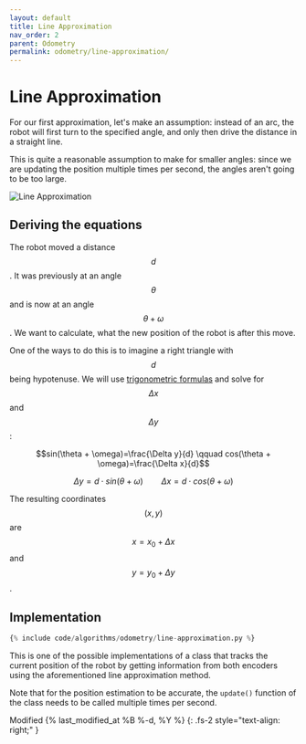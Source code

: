 ```yaml
---
layout: default
title: Line Approximation
nav_order: 2
parent: Odometry
permalink: odometry/line-approximation/
---
```


# Line Approximation
For our first approximation, let's make an assumption: instead of an arc, the robot will first turn to the specified angle, and only then drive the distance in a straight line.

This is quite a reasonable assumption to make for smaller angles: since we are updating the position multiple times per second, the angles aren't going to be too large.

![Line Approximation]({{site.url}}/assets/images/odometry/line-approximation.png "Line Approximation")

## Deriving the equations
The robot moved a distance $$d$$. It was previously at an angle $$\theta$$ and is now at an angle $$\theta + \omega$$. We want to calculate, what the new position of the robot is after this move.

One of the ways to do this is to imagine a right triangle with $$d$$ being hypotenuse. We will use [trigonometric formulas](https://www2.clarku.edu/faculty/djoyce/trig/formulas.html) and solve for $$\Delta x$$ and $$\Delta y$$:

$$sin(\theta + \omega)=\frac{\Delta y}{d} \qquad cos(\theta + \omega)=\frac{\Delta x}{d}$$

$$\Delta y = d \cdot sin(\theta + \omega) \qquad \Delta x = d \cdot cos(\theta + \omega)$$

The resulting coordinates $$(x,y)$$ are $$x=x_0+\Delta x$$ and $$y=y_0+\Delta y$$.


## Implementation
```python
{% include code/algorithms/odometry/line-approximation.py %}
```

This is one of the possible implementations of a class that tracks the current position of the robot by getting information from both encoders using the aforementioned line approximation method.

Note that for the position estimation to be accurate, the `update()` function of the class needs to be called multiple times per second.

Modified {% last_modified_at %B %-d, %Y %}
{: .fs-2 style="text-align: right;" }
